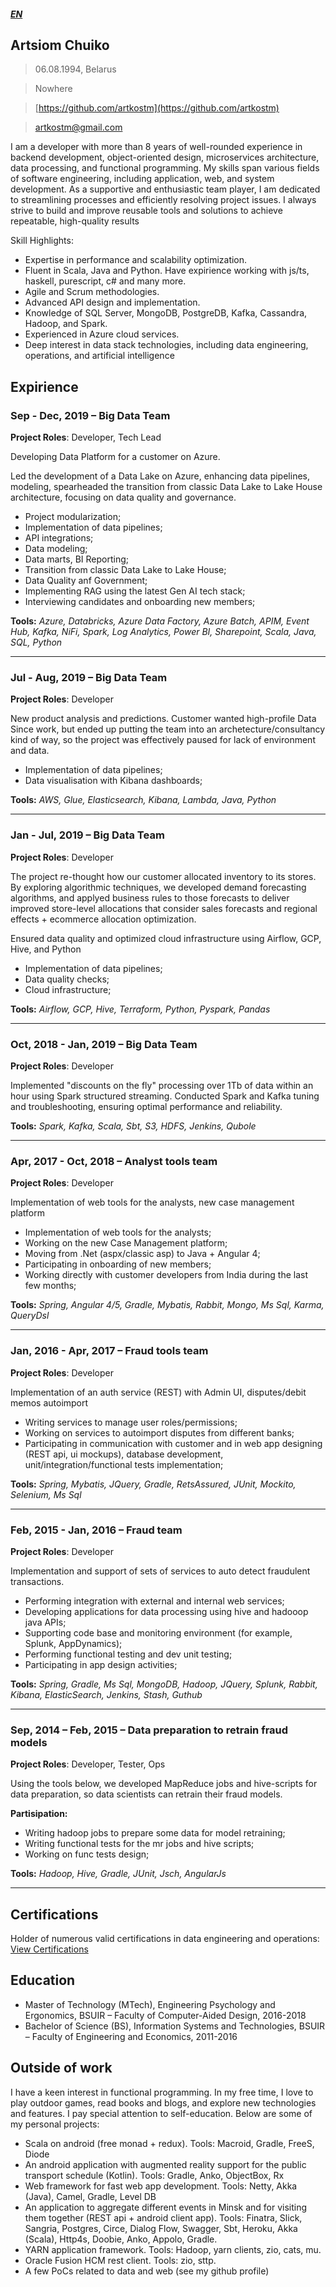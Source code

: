 ##### [EN](https://artkostm.github.io/cv/)

## Artsiom Chuiko
>06.08.1994, Belarus

>Nowhere

>[https://github.com/artkostm](https://github.com/artkostm)

>[artkostm@gmail.com](mailto:artkostm@gmail.com)

I am a developer with more than 8 years of well-rounded experience in backend development, object-oriented design, microservices architecture, data processing, and functional programming. My skills span various fields of software engineering, including application, web, and system development. As a supportive and enthusiastic team player, I am dedicated to streamlining processes and efficiently resolving project issues. I always strive to build and improve reusable tools and solutions to achieve repeatable, high-quality results

Skill Highlights:
- Expertise in performance and scalability optimization.
- Fluent in Scala, Java and Python. Have expirience working with js/ts, haskell, purescript, c# and many more.
- Agile and Scrum methodologies.
- Advanced API design and implementation.
- Knowledge of SQL Server, MongoDB, PostgreDB, Kafka, Cassandra, Hadoop, and Spark.
- Experienced in Azure cloud services.
- Deep interest in data stack technologies, including data engineering, operations, and artificial intelligence
  
## Expirience

### **Sep - Dec, 2019** – Big Data Team 

**Project Roles**: Developer, Tech Lead

Developing Data Platform for a customer on Azure.

Led the development of a Data Lake on Azure, enhancing data pipelines, modeling, spearheaded the transition from classic Data Lake to Lake House architecture, focusing on data quality and governance.
- Project modularization;
- Implementation of data pipelines;
- API integrations;
- Data modeling;
- Data marts, BI Reporting;
- Transition from classic Data Lake to Lake House;
- Data Quality anf Government;
- Implementing RAG using the latest Gen AI tech stack;
- Interviewing candidates and onboarding new members;

**Tools:** _Azure, Databricks, Azure Data Factory, Azure Batch, APIM, Event Hub, Kafka, NiFi, Spark, Log Analytics, Power BI, Sharepoint, Scala, Java, SQL, Python_

---

### **Jul - Aug, 2019** – Big Data Team 

**Project Roles**: Developer

New product analysis and predictions. 
Customer wanted high-profile Data Since work, but ended up putting the team into an archetecture/consultancy kind of way, so the project was effectively paused for lack of environment and data.

- Implementation of data pipelines;
- Data visualisation with Kibana dashboards;

**Tools:** _AWS, Glue, Elasticsearch, Kibana, Lambda, Java, Python_

---

### **Jan - Jul, 2019** – Big Data Team 

**Project Roles**: Developer

The project re-thought how our customer allocated inventory to its stores. By exploring algorithmic techniques, we developed demand forecasting algorithms, and applyed business rules to those forecasts to deliver improved store-level allocations that consider sales forecasts and regional effects + ecommerce allocation optimization.

Ensured data quality and optimized cloud infrastructure using Airflow, GCP, Hive, and Python
- Implementation of data pipelines;
- Data quality checks;
- Cloud infrastructure;

**Tools:** _Airflow, GCP, Hive, Terraform, Python, Pyspark, Pandas_

---

### **Oct, 2018 - Jan, 2019** – Big Data Team 

**Project Roles**: Developer

Implemented "discounts on the fly" processing over 1Tb of data within an hour using Spark structured streaming.
Conducted Spark and Kafka tuning and troubleshooting, ensuring optimal performance and reliability.

**Tools:** _Spark, Kafka, Scala, Sbt, S3, HDFS, Jenkins, Qubole_

---

### **Apr, 2017 - Oct, 2018** – Analyst tools team 

**Project Roles**: Developer

Implementation of web tools for the analysts, new case management platform

- Implementation of web tools for the analysts;
- Working on the new Case Management platform;
- Moving from .Net (aspx/classic asp) to Java + Angular 4;
- Participating in onboarding of new members;
- Working directly with customer developers from India during the last few months;

**Tools:** _Spring, Angular 4/5, Gradle, Mybatis, Rabbit, Mongo, Ms Sql, Karma, QueryDsl_

---

### **Jan, 2016 - Apr, 2017** – Fraud tools team 

**Project Roles**: Developer

Implementation of an auth service (REST) with Admin UI, disputes/debit memos autoimport

- Writing services to manage user roles/permissions;
- Working on services to autoimport disputes from different banks;
- Participating in communication with customer and in web app designing (REST api, ui mockups), database development, unit/integration/functional tests implementation;

**Tools:** _Spring, Mybatis, JQuery, Gradle, RetsAssured, JUnit, Mockito, Selenium, Ms Sql_

---

### **Feb, 2015 - Jan, 2016** – Fraud team

**Project Roles**: Developer

Implementation and support of sets of services to auto detect fraudulent transactions.

- Performing integration with external and internal web services;
- Developing applications for data processing using hive and hadooop java APIs;
- Supporting code base and monitoring environment (for example, Splunk, AppDynamics);
- Performing functional testing and dev unit testing;
- Participating in app design activities;

**Tools:** _Spring, Gradle, Ms Sql, MongoDB, Hadoop, JQuery, Splunk, Rabbit, Kibana, ElasticSearch, Jenkins, Stash, Guthub_

---

### **Sep, 2014 – Feb, 2015** – Data preparation to retrain fraud models

**Project Roles**: Developer, Tester, Ops

Using the tools below, we developed MapReduce jobs and hive-scripts for data preparation, so data scientists can retrain their fraud models.

**Partisipation:**
  * Writing hadoop jobs to prepare some data for model retraining;
  * Writing functional tests for the mr jobs and hive scripts;
  * Working on func tests design;
  
**Tools:** _Hadoop, Hive, Gradle, JUnit, Jsch, AngularJs_

---

## Certifications

Holder of numerous valid certifications in data engineering and operations: [View Certifications](https://credentials.databricks.com/profile/artkostm/wallet)

## Education

- Master of Technology (MTech), Engineering Psychology and Ergonomics, BSUIR – Faculty of Computer-Aided Design, 2016-2018
- Bachelor of Science (BS), Information Systems and Technologies, BSUIR – Faculty of Engineering and Economics, 2011-2016

## Outside of work

I have a keen interest in functional programming. In my free time, I love to play outdoor games, read books and blogs, and explore new technologies and features. I pay special attention to self-education. Below are some of my personal projects:

- Scala on android (free monad + redux). Tools: Macroid, Gradle, FreeS, Diode
- An android application with augmented reality support for the public transport schedule (Kotlin). Tools: Gradle, Anko, ObjectBox, Rx
- Web framework for fast web app development. Tools: Netty, Akka (Java), Camel, Gradle, Level DB
- An application to aggregate different events in Minsk and for visiting them together (REST api +  android client app). Tools: Finatra, Slick, Sangria, Postgres, Circe, Dialog Flow, Swagger, Sbt, Heroku, Akka (Scala), Http4s, Doobie, Anko, Appolo, Gradle.
- YARN application framework. Tools: Hadoop, yarn clients, zio, cats, mu.
- Oracle Fusion HCM rest client. Tools: zio, sttp.
- A few PoCs related to data and web (see my github profile)
